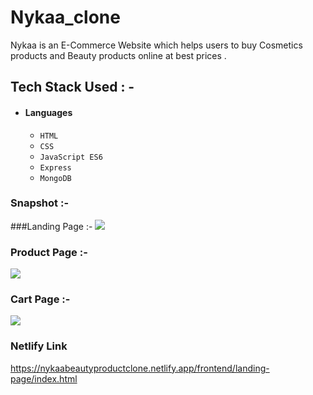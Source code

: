 # Nykaa_clone
Nykaa is an E-Commerce Website which helps users to buy Cosmetics products and Beauty products online at best prices .

## Tech Stack Used : -

- #### Languages
  - `HTML`
  - `CSS`
  - `JavaScript ES6`
  - `Express`
  - `MongoDB`
  
### Snapshot :-

###Landing Page :-
<img src="https://cdn-images-1.medium.com/max/880/1*7GbYoDmWTCrzg4zewAYO-A.png" />

### Product Page :-
<img src="https://cdn-images-1.medium.com/max/880/1*EkP7dhfih_hRJXnAz9jB2Q.png" />

### Cart Page :-
<img src="https://cdn-images-1.medium.com/max/880/1*oUwnLHN6vxtoxt3PNhYiZA.png" />


### Netlify Link

https://nykaabeautyproductclone.netlify.app/frontend/landing-page/index.html

